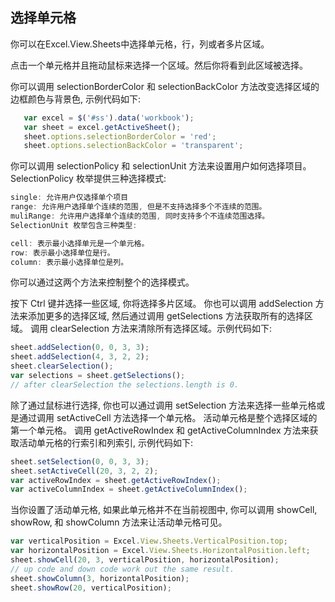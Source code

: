 ## 选择单元格
你可以在Excel.View.Sheets中选择单元格，行，列或者多片区域。

点击一个单元格并且拖动鼠标来选择一个区域。然后你将看到此区域被选择。

你可以调用 selectionBorderColor 和 selectionBackColor 方法改变选择区域的边框颜色与背景色, 示例代码如下:
```JavaScript
   var excel = $('#ss').data('workbook');
   var sheet = excel.getActiveSheet();
   sheet.options.selectionBorderColor = 'red';
   sheet.options.selectionBackColor = 'transparent';
```

你可以调用 selectionPolicy 和 selectionUnit 方法来设置用户如何选择项目。 SelectionPolicy 枚举提供三种选择模式:
```JavaScript
single: 允许用户仅选择单个项目
range: 允许用户选择单个连续的范围, 但是不支持选择多个不连续的范围。
muliRange: 允许用户选择单个连续的范围, 同时支持多个不连续范围选择。
SelectionUnit 枚举包含三种类型:

cell: 表示最小选择单元是一个单元格。
row: 表示最小选择单位是行。
column: 表示最小选择单位是列。
```
你可以通过这两个方法来控制整个的选择模式。

按下 Ctrl 键并选择一些区域, 你将选择多片区域。 你也可以调用 addSelection 方法来添加更多的选择区域, 然后通过调用 getSelections 方法获取所有的选择区域。 调用 clearSelection 方法来清除所有选择区域。示例代码如下:
```JavaScript
sheet.addSelection(0, 0, 3, 3);
sheet.addSelection(4, 3, 2, 2);
sheet.clearSelection();
var selections = sheet.getSelections(); 
// after clearSelection the selections.length is 0.
```

除了通过鼠标进行选择, 你也可以通过调用 setSelection 方法来选择一些单元格或是通过调用 setActiveCell 方法选择一个单元格。 活动单元格是整个选择区域的第一个单元格。 调用 getActiveRowIndex 和 getActiveColumnIndex 方法来获取活动单元格的行索引和列索引, 示例代码如下:
```JavaScript
sheet.setSelection(0, 0, 3, 3);
sheet.setActiveCell(20, 3, 2, 2);
var activeRowIndex = sheet.getActiveRowIndex();
var activeColumnIndex = sheet.getActiveColumnIndex();
```

当你设置了活动单元格, 如果此单元格并不在当前视图中, 你可以调用 showCell, showRow, 和 showColumn 方法来让活动单元格可见。
```JavaScript
var verticalPosition = Excel.View.Sheets.VerticalPosition.top;
var horizontalPosition = Excel.View.Sheets.HorizontalPosition.left;
sheet.showCell(20, 3, verticalPosition, horizontalPosition);
// up code and down code work out the same result.
sheet.showColumn(3, horizontalPosition);
sheet.showRow(20, verticalPosition);
```

